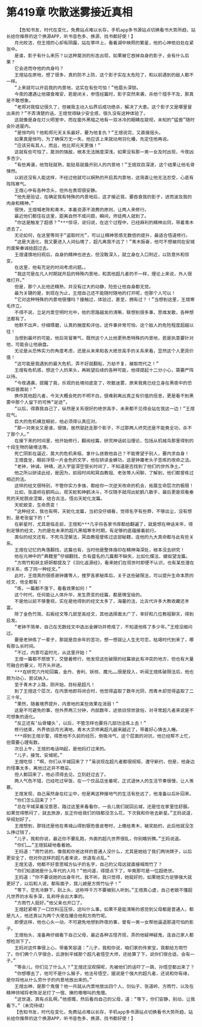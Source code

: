 # 第419章 吹散迷雾接近真相
        【告知书友，时代在变化，免费站点难以长存，手机app多书源站点切换看书大势所趋，站长给你推荐的这个换源APP，听书音色多、换源、找书都好使！】
       月光皎洁，但王煊的心却有阴霾，站在草坪上，看着湖中映照的繁星，他的心神依旧处在紧张中。
       是谁，影子有什么来历？以这种莫测的形态出现，如果被它吞掉自身的影子，会有什么后果？
       它会进而夺他的肉身吗？
       王煊站在原地，想了很多，真的防不上防，这个影子实在太危险了，和以前遇到的敌人都不一样。
       “上来就可以开启我的内景地，这实在有些可怕！”他眉头深锁。
       今夜的遭遇让他寝食难安，若是闭关，参悟经篇时，影子突然来袭，杀他个措手不及，那真是不敢想象。
       “老郑对我惦记很久了，但被我主动入仙界后成功绝杀，解决了大患。这个影子又是哪里冒出来的？”不弄清楚的话，王煊觉得缺少安全感，很久没有这种体验了。
       这就像是身在灯火明室中，而在窗外黑暗之地有一双冰冷的眼睛在窥视，未知的“猛兽”随时会扑进屋内。
       “是恒均吗？他和郑元天关系最好，要为他复仇？”王煊说完，又直接摇头。
       如果真是恒均，为了确保万无一失，他应该上来就动用羽化幡，先定住他再说。
       “应该另有其人，而且，他比郑元天更强！”
       这就有些可怕了，莫测的强敌，根本无法揣度深浅，如果没有那一男一女及时出现，今夜凶多吉少。
       “有些离谱，他驾轻就熟，能轻易就撬开别人的内景地！”王煊双目深邃，这个结果让他毛骨悚然。
       以前还没有人能这样，不经过他就可以娴熟的开启其内景地，这简直让他无法忍受，心底有阵阵寒气。
       王煊心中有各种念头，但外在表现很安静。
       “他先是验证，在确定我有特殊的内景地后，这才接近我，要吞食我的影子，进而波及我的肉身和精神。”
       很快，王煊喊老陈和青木，本着资源不浪费的原则，让两人来修行。
       最近他们都住在这里，距离自然不成问题，瞬间，师徒两人就到了。
       “你这是触发了超感？”***惊讶，说归说，在这个过程中，已经麻利的精神出窍，带着青木进去了。
       无论如何，在这里等同于“盗取时光”，可以让精神思感无数倍的提升，最适合悟道修行。
       “这是大造化，我又要进入人间仙境了，超凡离我不远了！”青木振奋，他可不想被同在安城的废柴秦诚给超过去。
       王煊谨慎地扫视后，自身的精神也进去，但没敢深入，就立身在入口附近，以防意外和惊变。
       在这里，他有充足的时间考虑问题。。
       “我这可是在凡人时期就开启的特殊内景地，和其他超凡者的不一样，理论上来说，外人很难打开。”
       但是，那个人比他还精熟，并没有过大的动静，险些让他自身都无觉。
       最为关键的是，到现在为止，王煊自己还不能随时随地的打开呢，但那个人可以！
       “它对这种特殊的内景地很懂吗？接触过，体验过，甚至，拥有过？！”当想到这里，王煊寒毛炸立。
       不得不说，立足内景空明时光中，他的思路越发的清晰，联想到很多事，思维发散，各种想法都有了。
       他默不出声，仔细琢磨，认真的揣度和评估，这件事非常可怕，这个敌人的危险程度超越以往！
       当想到最坏的可能，他后背冒寒气，既然这个人比他更熟悉特殊的内景地，若是执意要针对他，可能会让他崩盘。
       无论是从恐怖实力的角度考虑，还是从未来和各大绝世高手的关系来看，显然这个人更具价值！
       “这可能是我遇到的最大危机，弄不好就翻船，万劫不复，被取而代之！”
       王煊有危机感，想这个人的来头，再眺望后续的各种可能，他得提起十二分小心，需要严阵以待。
       “今夜遇袭，提醒了我，乐观的处境彻底变了，吹散迷雾，原来我竟已经立身在黑夜中的恐怖巨兽面前！”
       换作其他超凡者，今天大概会死的不明不白，很难剥离出真正有价值的信息，更是看不到黑雾中那个人留下的可怖“足迹”。
       “以后，得靠我自己了，纵然是关系很好的绝世高手，未来都不见得会站在我这一边！”王煊叹气。
       巨大的危机横亘眼前，他必须得认真应对。
       “那一对男女又是谁，很强，居然驱赶走那个影子，不过那两人终究还是不能竟全功，杀不了那个人。”
       在接下来的时间里，他开始修行，翻阅经篇，研究神话前沿理论，包括从机械鸟那里得到的十段生物的破境法等。
       死亡阴影在逼近，莫大的危机来临，拿什么拯救他自己？不能寄望于别人，要内求自身！
       王煊盘坐，眼前浮现一片金色的文字，他在研读金蝉功，这是钟庸老头子苦练的改命之法。
       “老钟，钟诚，钟晴，进入宇宙深空很长时间了，不知道是否找到了他们的世外净土。”
       他之所以研读此经，是因为，前段时间和冥血教祖、老张等人闲聊，了解到，他们都曾练过相近的法。
       这样的经文很特别，不管你实力多强，都给你一次逆天改命的机会，拓展生命层次的极限！
       比如，张道岭在鹤鸣山，观天蛇和神鹤决斗，不仅随手就闯出蛇鹤八散手，最后更是观看垂死的天蛇脱皮涅槃，结合古法，悟出天蛇化龙篇。
       天蛇蜕变，生命质变！
       “这种经文，我也有啊，天蛇化龙篇，当初没仔细看，觉得名字有些莽，不够出尘，没有想到，是老张留下的！”
       在新星时，尤其是临走前，王煊和***几乎将各家书库都给翻遍了，就是想在神话末年，得到足够的经文，为的是在未来的超凡黑暗寒冬时期，有足够的底蕴接着前行。
       类似的经文还有，不死鸟涅槃法，冥血教祖曾练过这部秘籍，连他的九大真命都与此有些关系。
       王煊在记忆的角落翻找，这篇也有，当时他是整体烙印在精神海深处，根本没去研究！
       他在元神中的“典籍室”仔细翻找，负有盛名的几篇都不缺失，比如化蝶法、蝼蚁望龙篇。
       “方雨竹和妖主妍妍都提及了《羽化返源经》，看来她们在现世时即便不认识，也有某些潜在的关系，练了同一种经文。”
       此时，王煊真的很感谢钟庸等人，搜罗各家秘库后，关于这些破限法，可以提升生命本质的经文，他全都有！
       “练，一篇都不落下，看看效果如何！”
       这个时代，任何能让人体升华，发生质变的经篇，都是瑰宝级的。
       不是他以前不够重视，实在是他得到的经文太多了，海量的法，比古代许多大教收藏还丰富。
       除了金色竹简、石板经文等几部至高经文，其他选择面太广了，幸好和几位教祖聊天，得到启发。
       “老钟不简单，自己在无数经文中选出金蝉功并修成了，不知道他练了多少年。”王煊没细问过。
       要是老钟练了一辈子，那就是百余年的苦功，想一想就让人生无可恋，枯竭时代到来了，哪有那么长时间。
       “不过，内景可盗时光，从这里开始！”
       王煊一篇都不想放下，交替着修行，他发现这些破限的经篇彼此有冲突的地方，但也有大量可融合的要义，可齐头并进。
       ***在研究六丹轮回篇，金丹、舍利、妖核、魔元……很是投入，听闻王煊练破限法后，他也颇为动心，尝试纳入。
       至于青木才上路，刚开始，目标是超凡！
       到了王煊这个层次，在内景地即将闭合时，他觉得盗取了数年光阴，而青木却觉得盗取了二三十年。
       “果然，随着境界提升，内景地的某些效果在消弱！”
       这是不可避免的事，但外界两三分钟，内部数年，这依旧惊世骇俗，对寻常超凡者来说是不可想象的造化。
       “反正还有‘仙骨罐头’，以后，不管怎样也要将几部功法练上去！”
       修行结束，外界依旧月光满地，青木大宗师离超凡越来越近了，带着好心情去入睡。
       ***得到王煊示警，得悉他不久前的经历，倒吸冷气，这个层面的对抗，他已经帮不上忙，但需要心理有数。
       次日上午，王煊的电话响起，是他妈打过来的。
       “儿子，接驾，安城呢。”
       王煊吃惊：“啊，你们从平城回来了？”虽说现在超凡者都很规矩，遵守新约，但是，他身边的怪事太多，离他过近并不稳妥。
       但人都回来了，他必须得去见，立刻赶过去了。
       两人气色不错，已经吃过早饭，在一个饮品店坐着呢，正式退休人的生活节奏很慢，让人羡慕。
       王煊发现，自己虽然身在红尘中，但是离这种接地气的生活有些远了，他准备以后补回来。
       “你们怎么回来了？”
       “总在平城呆着没意思，路过这里来看看你，一会儿我们就回云城，还是住在家里住舒服。如果觉得憋闷了，就去旅游，反正你给我们的钱都没怎么花，下次我和你爸去新星。”王妈说道，早规划好了。
       王煊想到，那钱还是他在青城山得到银色兽皮卷时，上缴给青木，被奖励的，此后他就没怎么挣过钱了。
       “儿子，我和你说，最近你不要乱跑，外面的超凡世界很乱，你别瞎折腾。”王妈说道。
       “你们……”王煊狐疑地看着她。
       王妈道：“雨竹说的，像我和你爸这样的普通人没什么，尤其是她给了我们两块牌子，以后更安全了，但对你这样的超凡者来说，世道有点乱。”
       王煊无语，他都不好意思喊方仙子的名字，自己的父母这就直接喊雨竹了？
       “你们知道她是什么年代的人吗？”他问道，得提点下了，毕竟那可是一位超绝世。
       王妈道：“你不要说她的出身年代，我不听。我只觉得，她挺好的，如果她实力足够强大就更好了，以后和人说，都有面子，我儿媳是方雨竹仙子！”
       “等下，您先冷静下，别上头，这称呼千万不要被别人听到。”王煊真心虚，自己老娘不懂超凡世界的水有多深，乱称呼会出大事的。
       “方雨竹人挺好。”他父亲也开口了。
       王煊赶紧喝了一口饮料压压惊，这叫什么事，如果不是能清晰的感觉到父母都是普通人，都是凡人，他还真以为两个大佬在撮合他和方雨竹呢。
       即便这样，他也心头一动，不可避免地想到昨夜的事，曾有一男一女帮他逼退那道可怕的影子。
       王煊抬头，准备再仔细看下自己父母，最近各种古怪齐现，弄的他疑神疑鬼，连自己家人都想检测下了。
       王妈对这件事很上心，带着笑容道：“儿子，我和你说，咱们家的传家宝，我都给方雨竹了。你们俩个八字很合，云游到平城那个超凡者悟空大师，还给算了下，说你们很合适，会有一子。”
       “等会儿，你们见了什么人？”王煊还没观探呢，先被他们的话吓了一跳，孙悟空都出来了？
       “你想哪去了，他可不是什么猴子，他法号悟空，据说是个强大的超凡者，还说和你有缘，是你将他从什么劳什子的内景地放出来的。”
       王煊出神，是那个鬼僧？他一共就从内景地放出四个人，剑仙子、张道岭、方雨竹，以及在精神领域将老陈足足打了一宿、揍的嗷嗷叫的鬼僧。
       “这世道，真有点乱啊。”他感慨，然后看向自己的父母，道：“等下，你们安静，别动，让我看下。”（未完待续）
       【告知书友，时代在变化，免费站点难以长存，手机app多书源站点切换看书大势所趋，站长给你推荐的这个换源APP，听书音色多、换源、找书都好使！】